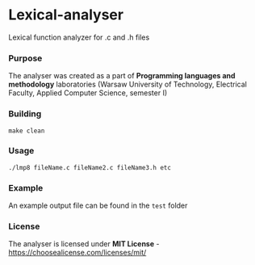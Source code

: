# Lexical-analyser
Lexical function analyzer for .c and .h files

### Purpose
The analyser was created as a part of **Programming languages and methodology** laboratories (Warsaw University of Technology, Electrical Faculty, Applied Computer Science, semester I)

### Building
`make clean`

### Usage
`./lmp8 fileName.c fileName2.c fileName3.h etc`

### Example
An example output file can be found in the `test` folder

### License
The analyser is licensed under **MIT License** - https://choosealicense.com/licenses/mit/
